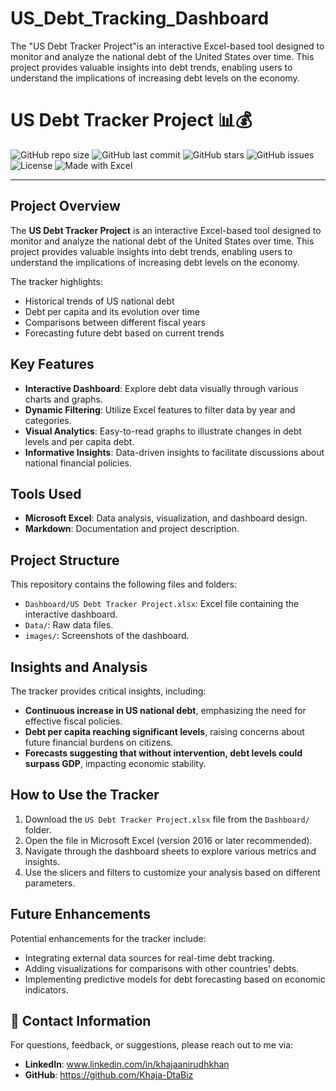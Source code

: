 # US_Debt_Tracking_Dashboard
The "US Debt Tracker Project"is an interactive Excel-based tool designed to monitor and analyze the national debt of the United States over time. This project provides valuable insights into debt trends, enabling users to understand the implications of increasing debt levels on the economy.


# US Debt Tracker Project 📊💰

![GitHub repo size](https://img.shields.io/github/repo-size/Khaja-DataBiz/US_Debt_Tracking_Dashboard?color=green&label=Repo%20Size&style=plastic)
![GitHub last commit](https://img.shields.io/github/last-commit/Khaja-DataBiz/US_Debt_Tracking_Dashboard?style=flat-square)
![GitHub stars](https://img.shields.io/github/stars/Khaja-DataBiz/US_Debt_Tracking_Dashboard?style=social)
![GitHub issues](https://img.shields.io/github/issues/Khaja-DataBiz/US_Debt_Tracking_Dashboard)
![License](https://img.shields.io/github/license/Khaja-DataBiz/US_Debt_Tracking_Dashboard)
![Made with Excel](https://img.shields.io/badge/Made%20with-Excel-green)

---

## Project Overview
The **US Debt Tracker Project** is an interactive Excel-based tool designed to monitor and analyze the national debt of the United States over time. This project provides valuable insights into debt trends, enabling users to understand the implications of increasing debt levels on the economy.

The tracker highlights:
- Historical trends of US national debt
- Debt per capita and its evolution over time
- Comparisons between different fiscal years
- Forecasting future debt based on current trends

## Key Features
- **Interactive Dashboard**: Explore debt data visually through various charts and graphs.
- **Dynamic Filtering**: Utilize Excel features to filter data by year and categories.
- **Visual Analytics**: Easy-to-read graphs to illustrate changes in debt levels and per capita debt.
- **Informative Insights**: Data-driven insights to facilitate discussions about national financial policies.

## Tools Used
- **Microsoft Excel**: Data analysis, visualization, and dashboard design.
- **Markdown**: Documentation and project description.

## Project Structure
This repository contains the following files and folders:
- `Dashboard/US Debt Tracker Project.xlsx`: Excel file containing the interactive dashboard.
- `Data/`: Raw data files.
- `images/`: Screenshots of the dashboard.

## Insights and Analysis
The tracker provides critical insights, including:
- **Continuous increase in US national debt**, emphasizing the need for effective fiscal policies.
- **Debt per capita reaching significant levels**, raising concerns about future financial burdens on citizens.
- **Forecasts suggesting that without intervention, debt levels could surpass GDP**, impacting economic stability.

## How to Use the Tracker
1. Download the `US Debt Tracker Project.xlsx` file from the `Dashboard/` folder.
2. Open the file in Microsoft Excel (version 2016 or later recommended).
3. Navigate through the dashboard sheets to explore various metrics and insights.
4. Use the slicers and filters to customize your analysis based on different parameters.

## Future Enhancements
Potential enhancements for the tracker include:
- Integrating external data sources for real-time debt tracking.
- Adding visualizations for comparisons with other countries' debts.
- Implementing predictive models for debt forecasting based on economic indicators.

## 👥 Contact Information
For questions, feedback, or suggestions, please reach out to me via:
- **LinkedIn**: <a href="https://linkedin.com" target="_blank">www.linkedin.com/in/khajaanirudhkhan</a>
- **GitHub**: <a href="https://github.com/Khaja-DtaBiz" target="_blank">https://github.com/Khaja-DtaBiz</a>

